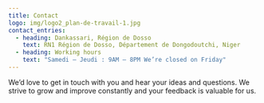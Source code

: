 ```yaml
---
title: Contact
logo: img/logo2_plan-de-travail-1.jpg
contact_entries:
  - heading: Dankassari, Région de Dosso
    text: RN1 Région de Dosso, Département de Dongodoutchi, Niger
  - heading: Working hours
    text: "Samedi – Jeudi : 9AM – 8PM We’re closed on Friday"
---
```

We’d love to get in touch with you and hear your ideas and
questions. We strive to grow and improve constantly and your feedback
is valuable for us.